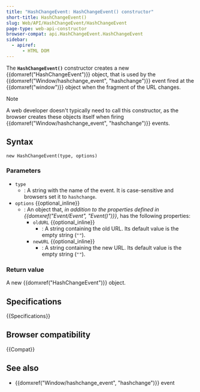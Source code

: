 ```yaml
---
title: "HashChangeEvent: HashChangeEvent() constructor"
short-title: HashChangeEvent()
slug: Web/API/HashChangeEvent/HashChangeEvent
page-type: web-api-constructor
browser-compat: api.HashChangeEvent.HashChangeEvent
sidebar:
  - apiref:
      - HTML DOM
---
```


The **`HashChangeEvent()`** constructor creates a new {{domxref("HashChangeEvent")}} object, that is used by the {{domxref("Window/hashchange_event", "hashchange")}} event fired at the {{domxref("window")}} object when the fragment of the URL changes.

> [!NOTE]
> A web developer doesn't typically need to call this constructor, as the browser creates these objects itself when firing {{domxref("Window/hashchange_event", "hashchange")}} events.

## Syntax

```js-nolint
new HashChangeEvent(type, options)
```

### Parameters

- `type`
  - : A string with the name of the event.
    It is case-sensitive and browsers set it to `hashchange`.
- `options` {{optional_inline}}
  - : An object that, _in addition to the properties defined in {{domxref("Event/Event", "Event()")}}_, has the following properties:
    - `oldURL` {{optional_inline}}
      - : A string containing the old URL. Its default value is the empty string (`""`).
    - `newURL` {{optional_inline}}
      - : A string containing the new URL. Its default value is the empty string (`""`).

### Return value

A new {{domxref("HashChangeEvent")}} object.

## Specifications

{{Specifications}}

## Browser compatibility

{{Compat}}

## See also

- {{domxref("Window/hashchange_event", "hashchange")}} event
